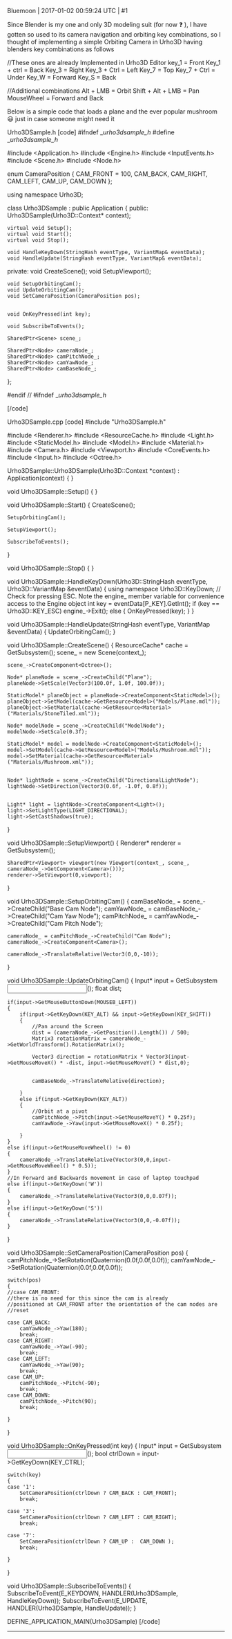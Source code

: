 Bluemoon | 2017-01-02 00:59:24 UTC | #1

Since Blender is my one and only 3D modeling suit (for now :question: ), I have gotten so used to its camera navigation and orbiting key combinations, so I thought of implementing a simple Orbiting Camera in Urho3D having blenders key combinations as follows

//These ones are already Implemented in Urho3D Editor
key_1    =    Front
Key_1 + ctrl =   Back
Key_3    =   Right
Key_3 + Ctrl = Left
Key_7    = Top
Key_7 + Ctrl  = Under
Key_W    = Forward
Key_S     =  Back

//Additional combinations
Alt + LMB     =  Orbit
Shift + Alt + LMB  = Pan
MouseWheel = Forward and Back

Below is a simple code that loads a plane and the ever popular mushroom  :smiley: just in case someone might need it

Urho3DSample.h
[code]
#ifndef __urho3dsample_h_
#define __urho3dsample_h_

#include <Application.h>
#include <Engine.h>
#include <InputEvents.h>
#include <Scene.h>
#include <Node.h>

enum CameraPosition
{
    CAM_FRONT = 100,
    CAM_BACK,
    CAM_RIGHT,
    CAM_LEFT,
    CAM_UP,
    CAM_DOWN
};

using namespace Urho3D;

class Urho3DSample : public Application
{
public:
    Urho3DSample(Urho3D::Context* context);
    
    virtual void Setup();
    virtual void Start();
    virtual void Stop();

    void HandleKeyDown(StringHash eventType, VariantMap& eventData);
    void HandleUpdate(StringHash eventType, VariantMap& eventData);

private:
    void CreateScene();
    void SetupViewport();

    void SetupOrbitingCam();
    void UpdateOrbitingCam();
    void SetCameraPosition(CameraPosition pos);


    void OnKeyPressed(int key);

    void SubscribeToEvents();

    SharedPtr<Scene> scene_;

    SharedPtr<Node> cameraNode_;
    SharedPtr<Node> camPitchNode_;
    SharedPtr<Node> camYawNode_;
    SharedPtr<Node> camBaseNode_;
};


#endif // #ifndef __urho3dsample_h_

[/code]

Urho3DSample.cpp
[code]
#include "Urho3DSample.h"



#include <Renderer.h>
#include <ResourceCache.h>
#include <Light.h>
#include <StaticModel.h>
#include <Model.h>
#include <Material.h>
#include <Camera.h>
#include <Viewport.h>
#include <CoreEvents.h>
#include <Input.h>
#include <Octree.h>


Urho3DSample::Urho3DSample(Urho3D::Context *context) : Application(context)
{
}

void Urho3DSample::Setup()
{
}

void Urho3DSample::Start()
{
    CreateScene();

    SetupOrbitingCam();

    SetupViewport();

    SubscribeToEvents();
}

void Urho3DSample::Stop()
{
}

void Urho3DSample::HandleKeyDown(Urho3D::StringHash eventType, Urho3D::VariantMap &eventData)
{
    using namespace Urho3D::KeyDown;
    // Check for pressing ESC. Note the engine_ member variable for convenience access to the Engine object
    int key = eventData[P_KEY].GetInt();
    if (key == Urho3D::KEY_ESC)
        engine_->Exit();
    else
    {
        OnKeyPressed(key);
    }
}

void Urho3DSample::HandleUpdate(StringHash eventType, VariantMap &eventData)
{
    UpdateOrbitingCam();
}

void Urho3DSample::CreateScene()
{
    ResourceCache* cache = GetSubsystem<ResourceCache>();
    scene_ = new Scene(context_);

    scene_->CreateComponent<Octree>();

    Node* planeNode = scene_->CreateChild("Plane");
    planeNode->SetScale(Vector3(100.0f, 1.0f, 100.0f));

    StaticModel* planeObject = planeNode->CreateComponent<StaticModel>();
    planeObject->SetModel(cache->GetResource<Model>("Models/Plane.mdl"));
    planeObject->SetMaterial(cache->GetResource<Material>("Materials/StoneTiled.xml"));

    Node* modelNode = scene_->CreateChild("ModelNode");
    modelNode->SetScale(0.3f);

    StaticModel* model = modelNode->CreateComponent<StaticModel>();
    model->SetModel(cache->GetResource<Model>("Models/Mushroom.mdl"));
    model->SetMaterial(cache->GetResource<Material>("Materials/Mushroom.xml"));


    Node* lightNode = scene_->CreateChild("DirectionalLightNode");
    lightNode->SetDirection(Vector3(0.6f, -1.0f, 0.8f));


    Light* light = lightNode->CreateComponent<Light>();
    light->SetLightType(LIGHT_DIRECTIONAL);
    light->SetCastShadows(true);
}

void Urho3DSample::SetupViewport()
{
    Renderer* renderer = GetSubsystem<Renderer>();

    SharedPtr<Viewport> viewport(new Viewport(context_, scene_, cameraNode_->GetComponent<Camera>()));
    renderer->SetViewport(0,viewport);
}

void Urho3DSample::SetupOrbitingCam()
{
    camBaseNode_ = scene_->CreateChild("Base Cam Node");
    camYawNode_ = camBaseNode_->CreateChild("Cam Yaw Node");
    camPitchNode_ = camYawNode_->CreateChild("Cam Pitch Node");

    cameraNode_ = camPitchNode_->CreateChild("Cam Node");
    cameraNode_->CreateComponent<Camera>();

    cameraNode_->TranslateRelative(Vector3(0,0,-10));
}

void Urho3DSample::UpdateOrbitingCam()
{
    Input* input = GetSubsystem<Input>();
    float dist;


    if(input->GetMouseButtonDown(MOUSEB_LEFT))
    {
        if(input->GetKeyDown(KEY_ALT) && input->GetKeyDown(KEY_SHIFT))
        {
            //Pan around the Screen
            dist = (cameraNode_->GetPosition().Length()) / 500;
            Matrix3 rotationMatrix = cameraNode_->GetWorldTransform().RotationMatrix();

            Vector3 direction = rotationMatrix * Vector3(input->GetMouseMoveX() * -dist, input->GetMouseMoveY() * dist,0);


            camBaseNode_->TranslateRelative(direction);

        }
        else if(input->GetKeyDown(KEY_ALT))
        {
            //Orbit at a pivot
            camPitchNode_->Pitch(input->GetMouseMoveY() * 0.25f);
            camYawNode_->Yaw(input->GetMouseMoveX() * 0.25f);

        }
    }
    else if(input->GetMouseMoveWheel() != 0)
    {
        cameraNode_->TranslateRelative(Vector3(0,0,input->GetMouseMoveWheel() * 0.5));
    }
    //In Forward and Backwards movement in case of laptop touchpad
    else if(input->GetKeyDown('W'))
    {
        cameraNode_->TranslateRelative(Vector3(0,0,0.07f));
    }
    else if(input->GetKeyDown('S'))
    {
        cameraNode_->TranslateRelative(Vector3(0,0,-0.07f));
    }
}

void Urho3DSample::SetCameraPosition(CameraPosition pos)
{
    camPitchNode_->SetRotation(Quaternion(0.0f,0.0f,0.0f));
    camYawNode_->SetRotation(Quaternion(0.0f,0.0f,0.0f));

    switch(pos)
    {
    //case CAM_FRONT:
    //there is no need for this since the cam is already
    //positioned at CAM_FRONT after the orientation of the cam nodes are
    //reset

    case CAM_BACK:
        camYawNode_->Yaw(180);
        break;
    case CAM_RIGHT:
        camYawNode_->Yaw(-90);
        break;
    case CAM_LEFT:
        camYawNode_->Yaw(90);
        break;
    case CAM_UP:
        camPitchNode_->Pitch(-90);
        break;
    case CAM_DOWN:
        camPitchNode_->Pitch(90);
        break;

    }
}

void Urho3DSample::OnKeyPressed(int key)
{
    Input* input = GetSubsystem<Input>();
    bool ctrlDown = input->GetKeyDown(KEY_CTRL);

    switch(key)
    {
    case '1':
        SetCameraPosition(ctrlDown ? CAM_BACK : CAM_FRONT);
        break;

    case '3':
        SetCameraPosition(ctrlDown ? CAM_LEFT : CAM_RIGHT);
        break;

    case '7':
        SetCameraPosition(ctrlDown ? CAM_UP :  CAM_DOWN );
        break;

    }

}

void Urho3DSample::SubscribeToEvents()
{
    SubscribeToEvent(E_KEYDOWN, HANDLER(Urho3DSample, HandleKeyDown));
    SubscribeToEvent(E_UPDATE, HANDLER(Urho3DSample, HandleUpdate));
}


DEFINE_APPLICATION_MAIN(Urho3DSample)
[/code]

-------------------------


